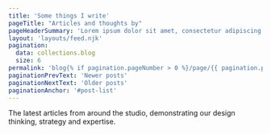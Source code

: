 ```yaml
---
title: 'Some things I write'
pageTitle: "Articles and thoughts by"
pageHeaderSummary: 'Lorem ipsum dolor sit amet, consectetur adipiscing elit. Praesent placerat egestas lorem, eget fringilla ligula malesuada sed. Nunc vulputate arcu. '
layout: 'layouts/feed.njk'
pagination:
  data: collections.blog
  size: 6
permalink: 'blog{% if pagination.pageNumber > 0 %}/page/{{ pagination.pageNumber }}{% endif %}/index.html'
paginationPrevText: 'Newer posts'
paginationNextText: 'Older posts'
paginationAnchor: '#post-list'
---
```


The latest articles from around the studio, demonstrating our design
thinking, strategy and expertise.